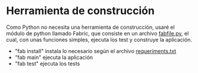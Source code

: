 # Herramienta de construcción

Como Python no necesita una herramienta de construcción, usaré el módulo de python llamado Fabric, que consiste en un archivo [fabfile.py](https://github.com/OMGitsXupi/WikiRandom/blob/master/fabfile.py), el cual, con unas funciones simples, ejecuta los test y construye la aplicación.
- "fab install" instala lo necesario según el archivo [requeriments.txt](https://github.com/OMGitsXupi/WikiRandom/blob/master/requeriments..txt)
- "fab main" ejecuta la aplicación
- "fab test" ejecuta los tests
